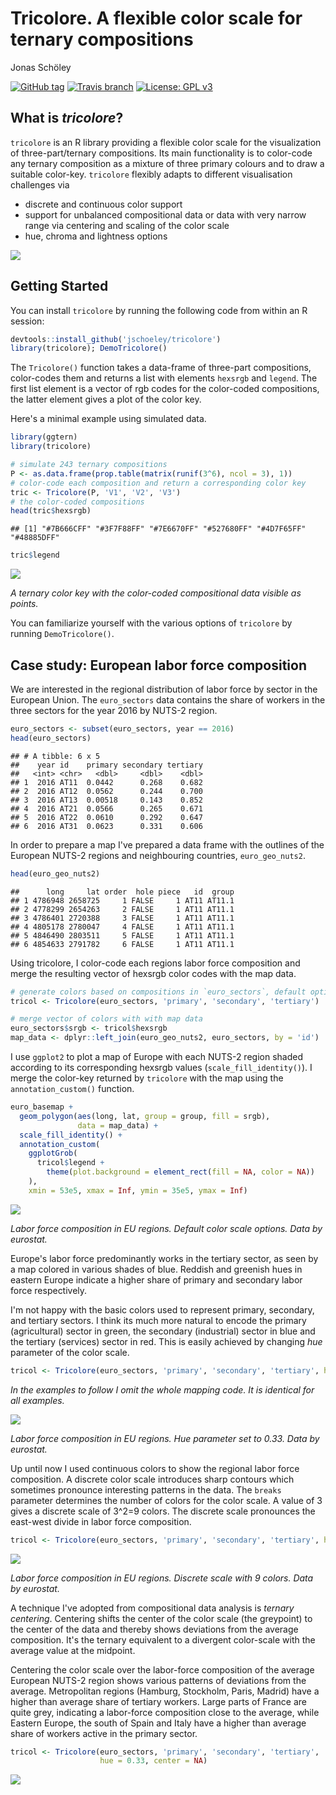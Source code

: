 Tricolore. A flexible color scale for ternary compositions
================
Jonas Schöley

[![GitHub tag](https://img.shields.io/github/tag/jschoeley/tricolore.svg?style=flat-square)]() [![Travis branch](https://img.shields.io/travis/jschoeley/tricolore/master.svg?style=flat-square)](https://travis-ci.org/jschoeley/tricolore) [![License: GPL v3](https://img.shields.io/badge/License-GPL%20v3-blue.svg?style=flat-square)](https://www.gnu.org/licenses/gpl-3.0)

What is *tricolore*?
--------------------

`tricolore` is an R library providing a flexible color scale for the visualization of three-part/ternary compositions. Its main functionality is to color-code any ternary composition as a mixture of three primary colours and to draw a suitable color-key. `tricolore` flexibly adapts to different visualisation challenges via

-   discrete and continuous color support
-   support for unbalanced compositional data or data with very narrow range via centering and scaling of the color scale
-   hue, chroma and lightness options

![](README_files/teaser.png)

Getting Started
---------------

You can install `tricolore` by running the following code from within an R session:

``` r
devtools::install_github('jschoeley/tricolore')
library(tricolore); DemoTricolore()
```

The `Tricolore()` function takes a data-frame of three-part compositions, color-codes them and returns a list with elements `hexsrgb` and `legend`. The first list element is a vector of rgb codes for the color-coded compositions, the latter element gives a plot of the color key.

Here's a minimal example using simulated data.

``` r
library(ggtern)
library(tricolore)

# simulate 243 ternary compositions
P <- as.data.frame(prop.table(matrix(runif(3^6), ncol = 3), 1))
# color-code each composition and return a corresponding color key
tric <- Tricolore(P, 'V1', 'V2', 'V3')
# the color-coded compositions
head(tric$hexsrgb)
```

    ## [1] "#7B666CFF" "#3F7F88FF" "#7E6670FF" "#527680FF" "#4D7F65FF" "#48885DFF"

``` r
tric$legend
```

![](README_files/figure-markdown_github/unnamed-chunk-3-1.png)

*A ternary color key with the color-coded compositional data visible as points.*

You can familiarize yourself with the various options of `tricolore` by running `DemoTricolore()`.

Case study: European labor force composition
--------------------------------------------

We are interested in the regional distribution of labor force by sector in the European Union. The `euro_sectors` data contains the share of workers in the three sectors for the year 2016 by NUTS-2 region.

``` r
euro_sectors <- subset(euro_sectors, year == 2016)
head(euro_sectors)
```

    ## # A tibble: 6 x 5
    ##    year id    primary secondary tertiary
    ##   <int> <chr>   <dbl>     <dbl>    <dbl>
    ## 1  2016 AT11  0.0442      0.268    0.682
    ## 2  2016 AT12  0.0562      0.244    0.700
    ## 3  2016 AT13  0.00518     0.143    0.852
    ## 4  2016 AT21  0.0566      0.265    0.671
    ## 5  2016 AT22  0.0610      0.292    0.647
    ## 6  2016 AT31  0.0623      0.331    0.606

In order to prepare a map I've prepared a data frame with the outlines of the European NUTS-2 regions and neighbouring countries, `euro_geo_nuts2`.

``` r
head(euro_geo_nuts2)
```

    ##      long     lat order  hole piece   id  group
    ## 1 4786948 2658725     1 FALSE     1 AT11 AT11.1
    ## 2 4778299 2654263     2 FALSE     1 AT11 AT11.1
    ## 3 4786401 2720388     3 FALSE     1 AT11 AT11.1
    ## 4 4805178 2780047     4 FALSE     1 AT11 AT11.1
    ## 5 4846490 2803511     5 FALSE     1 AT11 AT11.1
    ## 6 4854633 2791782     6 FALSE     1 AT11 AT11.1

Using tricolore, I color-code each regions labor force composition and merge the resulting vector of hexsrgb color codes with the map data.

``` r
# generate colors based on compositions in `euro_sectors`, default options
tricol <- Tricolore(euro_sectors, 'primary', 'secondary', 'tertiary')

# merge vector of colors with with map data
euro_sectors$srgb <- tricol$hexsrgb
map_data <- dplyr::left_join(euro_geo_nuts2, euro_sectors, by = 'id')
```

I use `ggplot2` to plot a map of Europe with each NUTS-2 region shaded according to its corresponding hexsrgb values (`scale_fill_identity()`). I merge the color-key returned by `tricolore` with the map using the `annotation_custom()` function.

``` r
euro_basemap +
  geom_polygon(aes(long, lat, group = group, fill = srgb),
               data = map_data) +
  scale_fill_identity() +
  annotation_custom(
    ggplotGrob(
      tricol$legend +
        theme(plot.background = element_rect(fill = NA, color = NA))
    ),
    xmin = 53e5, xmax = Inf, ymin = 35e5, ymax = Inf)
```

![](README_files/figure-markdown_github/unnamed-chunk-7-1.png)

*Labor force composition in EU regions. Default color scale options. Data by eurostat.*

Europe's labor force predominantly works in the tertiary sector, as seen by a map colored in various shades of blue. Reddish and greenish hues in eastern Europe indicate a higher share of primary and secondary labor force respectively.

I'm not happy with the basic colors used to represent primary, secondary, and tertiary sectors. I think its much more natural to encode the primary (agricultural) sector in green, the secondary (industrial) sector in blue and the tertiary (services) sector in red. This is easily achieved by changing *hue* parameter of the color scale.

``` r
tricol <- Tricolore(euro_sectors, 'primary', 'secondary', 'tertiary', hue = 0.33)
```

*In the examples to follow I omit the whole mapping code. It is identical for all examples.*

![](README_files/figure-markdown_github/unnamed-chunk-9-1.png)

*Labor force composition in EU regions. Hue parameter set to 0.33. Data by eurostat.*

Up until now I used continuous colors to show the regional labor force composition. A discrete color scale introduces sharp contours which sometimes pronounce interesting patterns in the data. The `breaks` parameter determines the number of colors for the color scale. A value of 3 gives a discrete scale of 3^2=9 colors. The discrete scale pronounces the east-west divide in labor force composition.

``` r
tricol <- Tricolore(euro_sectors, 'primary', 'secondary', 'tertiary', hue = 0.33, breaks = 3)
```

![](README_files/figure-markdown_github/unnamed-chunk-11-1.png)

*Labor force composition in EU regions. Discrete scale with 9 colors. Data by eurostat.*

A technique I've adopted from compositional data analysis is *ternary centering*. Centering shifts the center of the color scale (the greypoint) to the center of the data and thereby shows deviations from the average composition. It's the ternary equivalent to a divergent color-scale with the average value at the midpoint.

Centering the color scale over the labor-force composition of the average European NUTS-2 region shows various patterns of deviations from the average. Metropolitan regions (Hamburg, Stockholm, Paris, Madrid) have a higher than average share of tertiary workers. Large parts of France are quite grey, indicating a labor-force composition close to the average, while Eastern Europe, the south of Spain and Italy have a higher than average share of workers active in the primary sector.

``` r
tricol <- Tricolore(euro_sectors, 'primary', 'secondary', 'tertiary',
                    hue = 0.33, center = NA)
```

![](README_files/figure-markdown_github/unnamed-chunk-13-1.png)
